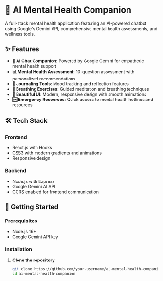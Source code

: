 # 🧠 AI Mental Health Companion

A full-stack mental health application featuring an AI-powered chatbot using Google's Gemini API, comprehensive mental health assessments, and wellness tools.

## ✨ Features

- **🤖 AI Chat Companion**: Powered by Google Gemini for empathetic mental health support
- **📊 Mental Health Assessment**: 10-question assessment with personalized recommendations
- **📝 Journaling Tools**: Mood tracking and reflection features
- **🧘 Breathing Exercises**: Guided meditation and breathing techniques
- **🎨 Beautiful UI**: Modern, responsive design with smooth animations
- **🆘 Emergency Resources**: Quick access to mental health hotlines and resources

## 🛠️ Tech Stack

### Frontend
- React.js with Hooks
- CSS3 with modern gradients and animations
- Responsive design

### Backend
- Node.js with Express
- Google Gemini AI API
- CORS enabled for frontend communication

## 🚀 Getting Started

### Prerequisites
- Node.js 16+
- Google Gemini API key

### Installation

1. **Clone the repository**
   ```bash
   git clone https://github.com/your-username/ai-mental-health-companion.git
   cd ai-mental-health-companion